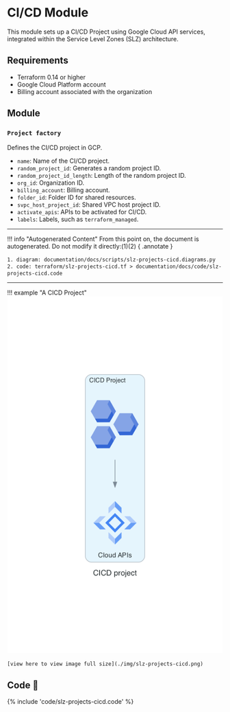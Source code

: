 # CI/CD Module

This module sets up a CI/CD Project using Google Cloud API services, integrated within the Service Level Zones (SLZ) architecture.

## Requirements

- Terraform 0.14 or higher
- Google Cloud Platform account
- Billing account associated with the organization

## Module

### `Project factory`

Defines the CI/CD project in GCP.

- `name`: Name of the CI/CD project.
- `random_project_id`: Generates a random project ID.
- `random_project_id_length`: Length of the random project ID.
- `org_id`: Organization ID.
- `billing_account`: Billing account.
- `folder_id`: Folder ID for shared resources.
- `svpc_host_project_id`: Shared VPC host project ID.
- `activate_apis`: APIs to be activated for CI/CD.
- `labels`: Labels, such as `terraform_managed`.

---

!!! info "Autogenerated Content"
    From this point on, the document is autogenerated. Do not modify it directly:(1)(2)
    { .annotate }

    1. diagram: documentation/docs/scripts/slz-projects-cicd.diagrams.py
    2. code: terraform/slz-projects-cicd.tf > documentation/docs/code/slz-projects-cicd.code

---

!!! example "A CICD Project"
    ![image info](./img/slz-projects-cicd.png)

    [view here to view image full size](./img/slz-projects-cicd.png)

## Code 📜

{% include 'code/slz-projects-cicd.code' %}
